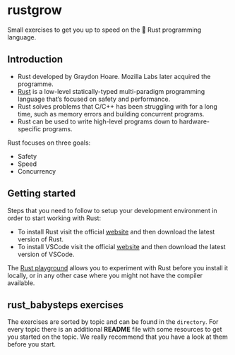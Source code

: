 # rustgrow
Small exercises to get you up to speed on the 🦀 Rust programming language.

## Introduction
- Rust developed by Graydon Hoare. Mozilla Labs later acquired the programme.
- [Rust](https://www.rust-lang.org) is a low-level statically-typed multi-paradigm programming language that’s focused on safety and performance.
- Rust solves problems that C/C++ has been struggling with for a long time, such as memory errors and building concurrent programs.
- Rust can be used to write high-level programs down to hardware-specific programs.

Rust focuses on three goals:
- Safety
- Speed
- Concurrency

## Getting started
Steps that you need to follow to setup your development environment in order to start working with Rust:

- To install Rust visit the official [website](https://www.rust-lang.org/tools/install) and then download the latest version of Rust.
- To install VSCode visit the official [website](https://code.visualstudio.com/download) and then download the latest version of VSCode.

The [Rust playground](https://play.rust-lang.org) allows you to experiment with Rust before you install it locally, or in any other case where you might not have the compiler available.

## rust_babysteps exercises
The exercises are sorted by topic and can be found in the `directory`. For every topic there is an additional **README** file with some resources to get you started on the topic. We really recommend that you have a look at them before you start.
